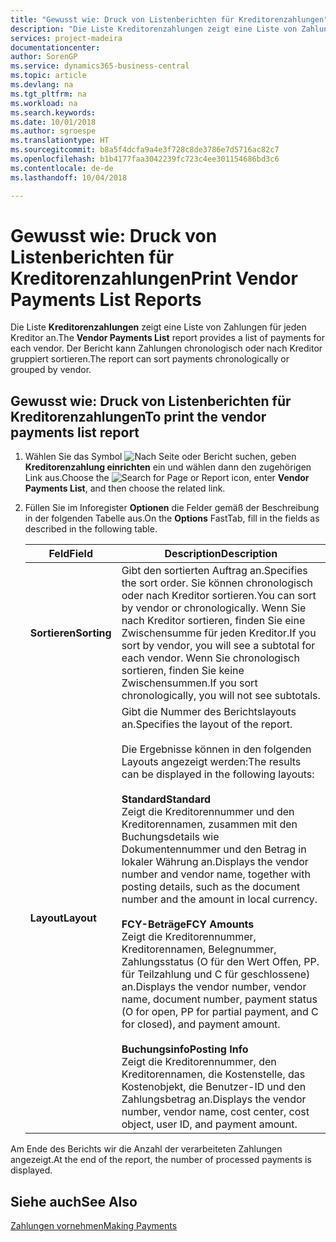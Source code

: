 ```yaml
---
title: "Gewusst wie: Druck von Listenberichten für Kreditorenzahlungen"
description: "Die Liste Kreditorenzahlungen zeigt eine Liste von Zahlungen für jeden Kreditor an. Der Bericht kann Zahlungen chronologisch oder nach Kreditor gruppiert sortieren."
services: project-madeira
documentationcenter: 
author: SorenGP
ms.service: dynamics365-business-central
ms.topic: article
ms.devlang: na
ms.tgt_pltfrm: na
ms.workload: na
ms.search.keywords: 
ms.date: 10/01/2018
ms.author: sgroespe
ms.translationtype: HT
ms.sourcegitcommit: b8a5f4dcfa9a4e3f728c8de3786e7d5716ac82c7
ms.openlocfilehash: b1b4177faa3042239fc723c4ee301154686bd3c6
ms.contentlocale: de-de
ms.lasthandoff: 10/04/2018

---
```

# <a name="print-vendor-payments-list-reports"></a><span data-ttu-id="38232-104">Gewusst wie: Druck von Listenberichten für Kreditorenzahlungen</span><span class="sxs-lookup"><span data-stu-id="38232-104">Print Vendor Payments List Reports</span></span>
<span data-ttu-id="38232-105">Die Liste **Kreditorenzahlungen** zeigt eine Liste von Zahlungen für jeden Kreditor an.</span><span class="sxs-lookup"><span data-stu-id="38232-105">The **Vendor Payments List** report provides a list of payments for each vendor.</span></span> <span data-ttu-id="38232-106">Der Bericht kann Zahlungen chronologisch oder nach Kreditor gruppiert sortieren.</span><span class="sxs-lookup"><span data-stu-id="38232-106">The report can sort payments chronologically or grouped by vendor.</span></span>  

## <a name="to-print-the-vendor-payments-list-report"></a><span data-ttu-id="38232-107">Gewusst wie: Druck von Listenberichten für Kreditorenzahlungen</span><span class="sxs-lookup"><span data-stu-id="38232-107">To print the vendor payments list report</span></span>  

1.  <span data-ttu-id="38232-108">Wählen Sie das Symbol ![Nach Seite oder Bericht suchen](../../media/ui-search/search_small.png "Symbol Nach Seite oder Bericht suchen"), geben **Kreditorenzahlung einrichten** ein und wählen dann den zugehörigen Link aus.</span><span class="sxs-lookup"><span data-stu-id="38232-108">Choose the ![Search for Page or Report](../../media/ui-search/search_small.png "Search for Page or Report icon") icon, enter **Vendor Payments List**, and then choose the related link.</span></span>  
2.  <span data-ttu-id="38232-109">Füllen Sie im Inforegister **Optionen** die Felder gemäß der Beschreibung in der folgenden Tabelle aus.</span><span class="sxs-lookup"><span data-stu-id="38232-109">On the **Options** FastTab, fill in the fields as described in the following table.</span></span>  

    |<span data-ttu-id="38232-110">Feld</span><span class="sxs-lookup"><span data-stu-id="38232-110">Field</span></span>|<span data-ttu-id="38232-111">Description</span><span class="sxs-lookup"><span data-stu-id="38232-111">Description</span></span>|  
    |---------------------------------|---------------------------------------|  
    |<span data-ttu-id="38232-112">**Sortieren**</span><span class="sxs-lookup"><span data-stu-id="38232-112">**Sorting**</span></span>|<span data-ttu-id="38232-113">Gibt den sortierten Auftrag an.</span><span class="sxs-lookup"><span data-stu-id="38232-113">Specifies the sort order.</span></span> <span data-ttu-id="38232-114">Sie können chronologisch oder nach Kreditor sortieren.</span><span class="sxs-lookup"><span data-stu-id="38232-114">You can sort by vendor or chronologically.</span></span> <span data-ttu-id="38232-115">Wenn Sie nach Kreditor sortieren, finden Sie eine Zwischensumme für jeden Kreditor.</span><span class="sxs-lookup"><span data-stu-id="38232-115">If you sort by vendor, you will see a subtotal for each vendor.</span></span> <span data-ttu-id="38232-116">Wenn Sie chronologisch sortieren, finden Sie keine Zwischensummen.</span><span class="sxs-lookup"><span data-stu-id="38232-116">If you sort chronologically, you will not see subtotals.</span></span>|  
    |<span data-ttu-id="38232-117">**Layout**</span><span class="sxs-lookup"><span data-stu-id="38232-117">**Layout**</span></span>|<span data-ttu-id="38232-118">Gibt die Nummer des Berichtslayouts an.</span><span class="sxs-lookup"><span data-stu-id="38232-118">Specifies the layout of the report.</span></span><br /><br /> <span data-ttu-id="38232-119">Die Ergebnisse können in den folgenden Layouts angezeigt werden:</span><span class="sxs-lookup"><span data-stu-id="38232-119">The results can be displayed in the following layouts:</span></span><br /><br /> <span data-ttu-id="38232-120">**Standard**</span><span class="sxs-lookup"><span data-stu-id="38232-120">**Standard**</span></span><br /> <span data-ttu-id="38232-121">Zeigt die Kreditorennummer und den Kreditorennamen, zusammen mit den Buchungsdetails wie Dokumentennummer und den Betrag in lokaler Währung an.</span><span class="sxs-lookup"><span data-stu-id="38232-121">Displays the vendor number and vendor name, together with posting details, such as the document number and the amount in local currency.</span></span><br /><br /> <span data-ttu-id="38232-122">**FCY-Beträge**</span><span class="sxs-lookup"><span data-stu-id="38232-122">**FCY Amounts**</span></span><br /> <span data-ttu-id="38232-123">Zeigt die Kreditorennummer, Kreditorennamen, Belegnummer, Zahlungsstatus (O für den Wert Offen, PP. für Teilzahlung und C für geschlossene) an.</span><span class="sxs-lookup"><span data-stu-id="38232-123">Displays the vendor number, vendor name, document number, payment status (O for open, PP for partial payment, and C for closed), and payment amount.</span></span><br /><br /> <span data-ttu-id="38232-124">**Buchungsinfo**</span><span class="sxs-lookup"><span data-stu-id="38232-124">**Posting Info**</span></span><br /> <span data-ttu-id="38232-125">Zeigt die Kreditorennummer, den Kreditorennamen, die Kostenstelle, das Kostenobjekt, die Benutzer-ID und den Zahlungsbetrag an.</span><span class="sxs-lookup"><span data-stu-id="38232-125">Displays the vendor number, vendor name, cost center, cost object, user ID, and payment amount.</span></span>|  

 <span data-ttu-id="38232-126">Am Ende des Berichts wir die Anzahl der verarbeiteten Zahlungen angezeigt.</span><span class="sxs-lookup"><span data-stu-id="38232-126">At the end of the report, the number of processed payments is displayed.</span></span>  

## <a name="see-also"></a><span data-ttu-id="38232-127">Siehe auch</span><span class="sxs-lookup"><span data-stu-id="38232-127">See Also</span></span>  
[<span data-ttu-id="38232-128">Zahlungen vornehmen</span><span class="sxs-lookup"><span data-stu-id="38232-128">Making Payments</span></span>](../../payables-make-payments.md)

